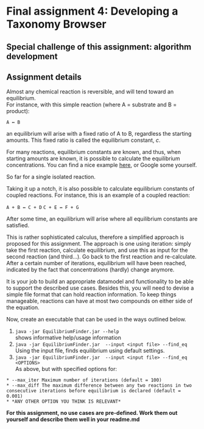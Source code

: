 # Final assignment 4: Developing a Taxonomy Browser #

## Special challenge of this assignment: algorithm development ##

## Assignment details ##

Almost any chemical reaction is reversible, and will tend toward an equilibrium.  
For instance, with this simple reaction (where A = substrate and B = product):

`A ↔ B`  

an equilibrium will arise with a fixed ratio of A to B, regardless the starting amounts.
This fixed ratio is called the equilibrium constant, *c*.

For many reactions, equilibrium constants are known, and thus, when starting amounts are known, it is possible to calculate the equilibrium concentrations. You can find a nice example [here](http://chemwiki.ucdavis.edu/Core/Physical_Chemistry/Equilibria/Chemical_Equilibria/Calculating_an_Equilibrium_Concentration), or Google some yourself.

So far for a single isolated reaction.

Taking it up a notch, it is also possible to calculate equilibrium constants of coupled reactions. For instance, this is an example of a coupled reaction:

`A + B ↔ C + D`
        `C + E ↔ F + G` 

After some time, an equilibrium will arise where all equilibrium constants are satisfied.

This is rather sophisticated calculus, therefore a simplified approach is proposed for this assignment. The approach is one using iteration: simply take the first reaction, calculate equilibrium, and use this as input for the second reaction (and third...). Go back to the first reaction and re-calculate. After a certain number of iterations, equilibrium will have been reached, indicated by the fact that concentrations (hardly) change anymore.

It is your job to build an appropriate datamodel and functionality to be able to support the described use cases. Besides this, you will need to devise a simple file format that can hold reaction information. To keep things manageable, reactions can have at most two compounds on either side of the equation.

Now, create an executable that can be used in the ways outlined below.   

  1. ```java -jar EquilibriumFinder.jar --help```  
    shows informative help/usage information
  2. ```java -jar EquilibriumFinder.jar  --input <input file> --find_eq```  
   Using the input file, finds equilibrium using default settings.   
  3. ```java -jar EquilibriumFinder.jar  --input <input file> --find_eq <OPTIONS>```  
   As above, but with specified options for:  

    * --max_iter Maximum number of iterations (default = 100)  
    * --max_diff The maximum difference between any two reactions in two consecutive iterations before equilibrium is declared (default = 0.001)  
    * *ANY OTHER OPTION YOU THINK IS RELEVANT*

**For this assignment, no use cases are pre-defined. Work them out yourself and describe them well in your readme.md**  
